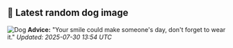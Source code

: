 ## 🐶 Latest random dog image
![Dog](https://images.dog.ceo/breeds/havanese/00100trPORTRAIT_00100_BURST20191112123933390_COVER.jpg)
**Advice:** "Your smile could make someone's day, don't forget to wear it."
*Updated: 2025-07-30 13:54 UTC*
